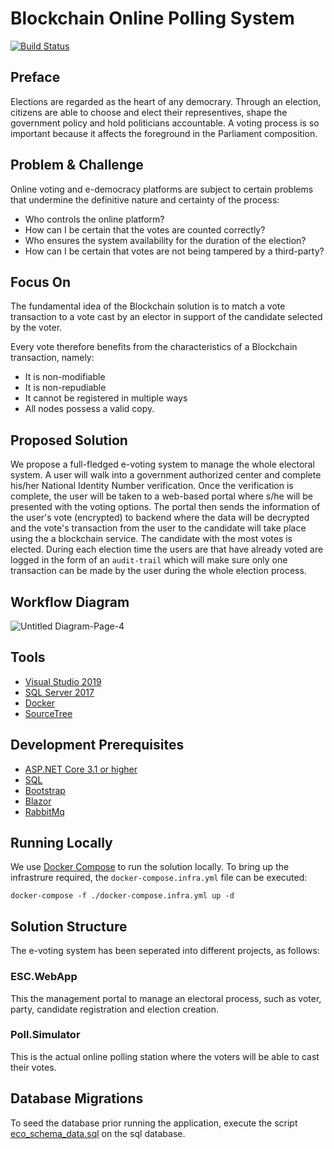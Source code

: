 # Blockchain Online Polling System

[![Build Status](https://travis-ci.org/joemccann/dillinger.svg?branch=master)](https://travis-ci.org/joemccann/dillinger)

## Preface
Elections are regarded as the heart of any democrary. Through an election, citizens are able to choose and elect their representives, shape the government policy and hold politicians
accountable. A voting process is so important because it affects the foreground in the Parliament composition.

## Problem & Challenge
Online voting and e-democracy platforms are subject to certain problems that undermine the definitive nature and certainty of the process:

- Who controls the online platform?
- How can I be certain that the votes are counted correctly?
- Who ensures the system availability for the duration of the election?
- How can I be certain that votes are not being tampered by a third-party?

## Focus On
The fundamental idea of the Blockchain solution is to match a vote transaction to a vote cast by an elector in support of the candidate selected by the voter.

Every vote therefore benefits from the characteristics of a Blockchain transaction, namely: 
- It is non-modifiable
- It is non-repudiable
- It cannot be registered in multiple ways
- All nodes possess a valid copy.

## Proposed Solution
We propose a full-fledged e-voting system to manage the whole electoral system.
A user will walk into a government authorized center and complete his/her National Identity Number verification. Once the verification is complete, the user will be taken to a web-based portal where s/he will be presented with the voting options. The portal then sends the information of the user's vote (encrypted) to backend where the data will be decrypted and the vote's transaction from the user to the candidate will take place using the a blockchain service. 
The candidate with the most votes is elected. 
During each election time the users are that have already voted are logged in the form of an `audit-trail` which will make sure only one transaction can be made by the user during the whole election process.

## Workflow Diagram

![Untitled Diagram-Page-4](https://user-images.githubusercontent.com/23207774/102358081-87d7ad80-3fc8-11eb-8cef-073ce5606170.png)

## Tools
- [Visual Studio 2019](https://visualstudio.microsoft.com/downloads/)
- [SQL Server 2017](https://www.microsoft.com/en-us/sql-server/sql-server-2017)
- [Docker](https://hub.docker.com/editions/community/docker-ce-desktop-windows)
- [SourceTree](https://www.sourcetreeapp.com/)

## Development Prerequisites 
- [ASP.NET Core 3.1 or higher](https://dotnet.microsoft.com/learn/aspnet/what-is-aspnet-core)
- [SQL](https://www.w3schools.com/sql/sql_intro.asp)
- [Bootstrap](https://getbootstrap.com/)
- [Blazor](https://dotnet.microsoft.com/apps/aspnet/web-apps/blazor)
- [RabbitMq](https://www.rabbitmq.com/)

## Running Locally
We use [Docker Compose](https://docs.docker.com/compose/) to run the solution locally. To bring up the infrastrure required, the `docker-compose.infra.yml` file can be executed:

```
docker-compose -f ./docker-compose.infra.yml up -d
```

## Solution Structure

The e-voting system has been seperated into different projects, as follows:

### ESC.WebApp
This the management portal to manage an electoral process, such as voter, party, candidate registration and election creation. 

### Poll.Simulator
This is the actual online polling station where the voters will be able to cast their votes.

## Database Migrations
To seed the database prior running the application, execute the script [eco_schema_data.sql](https://github.com/hamsheed-salamut/blockchain-poll-simulator/blob/main/eco_schema_data.sql) on the sql database.
